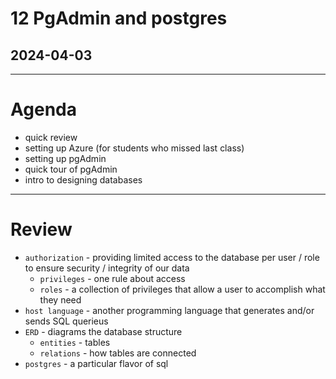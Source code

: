 # 12 PgAdmin and postgres
## 2024-04-03

---

# Agenda

- quick review
- setting up Azure (for students who missed last class)
- setting up pgAdmin
- quick tour of pgAdmin
- intro to designing databases

---

# Review

- `authorization` - providing limited access to the database per user / role to ensure security / integrity of our data
  - `privileges` - one rule about access
  - `roles` - a collection of privileges that allow a user to accomplish what they need
- `host language` - another programming language that generates and/or sends SQL querieus
- `ERD` - diagrams the database structure
  - `entities` - tables
  - `relations` - how tables are connected
- `postgres` - a particular flavor of sql
